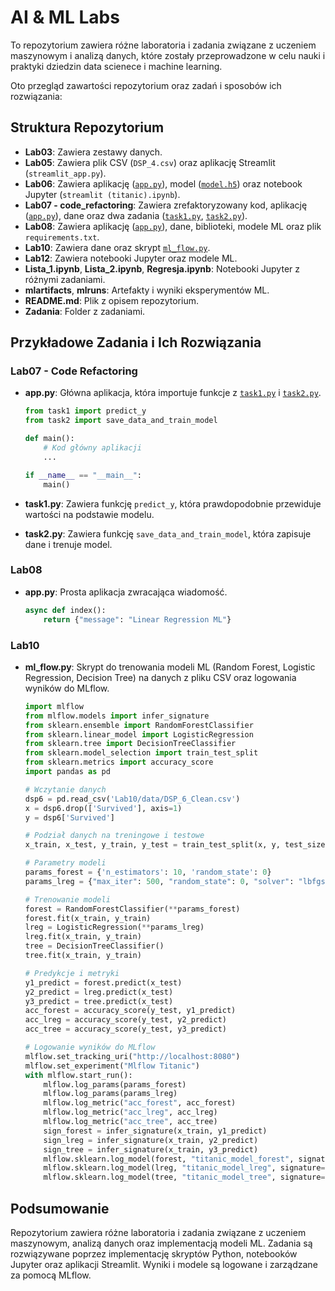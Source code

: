 <!-- https://classroom.github.com/online_ide?assignment_repo_id=12181533&assignment_repo_type=AssignmentRepo -->

# AI & ML Labs

To  repozytorium zawiera różne laboratoria i zadania związane z uczeniem maszynowym i analizą danych, które zostały przeprowadzone w celu nauki i praktyki dziedzin data scienece i machine learning.

Oto przegląd zawartości repozytorium oraz zadań i sposobów ich rozwiązania:

## Struktura Repozytorium

- **Lab03**: Zawiera zestawy danych.
- **Lab05**: Zawiera plik CSV (`DSP_4.csv`) oraz aplikację Streamlit (`streamlit_app.py`).
- **Lab06**: Zawiera aplikację ([`app.py`](Lab07%20-%20code_refactoring/app.py)), model ([`model.h5`](Lab08/libs/model.py)) oraz notebook Jupyter (`streamlit (titanic).ipynb`).
- **Lab07 - code_refactoring**: Zawiera zrefaktoryzowany kod, aplikację ([`app.py`](Lab07%20-%20code_refactoring/app.py)), dane oraz dwa zadania ([`task1.py`](Lab07%20-%20code_refactoring/task1.py), [`task2.py`](Lab07%20-%20code_refactoring/task2.py)).
- **Lab08**: Zawiera aplikację ([`app.py`](Lab07%20-%20code_refactoring/app.py)), dane, biblioteki, modele ML oraz plik `requirements.txt`.
- **Lab10**: Zawiera dane oraz skrypt [`ml_flow.py`](Lab10/ml_flow.py).
- **Lab12**: Zawiera notebooki Jupyter oraz modele ML.
- **Lista_1.ipynb**, **Lista_2.ipynb**, **Regresja.ipynb**: Notebooki Jupyter z różnymi zadaniami.
- **mlartifacts**, **mlruns**: Artefakty i wyniki eksperymentów ML.
- **README.md**: Plik z opisem repozytorium.
- **Zadania**: Folder z zadaniami.

## Przykładowe Zadania i Ich Rozwiązania

### Lab07 - Code Refactoring

- **app.py**: Główna aplikacja, która importuje funkcje z [`task1.py`](Lab07%20-%20code_refactoring/task1.py) i [`task2.py`](Lab07%20-%20code_refactoring/task2.py).

  ```py
  from task1 import predict_y
  from task2 import save_data_and_train_model

  def main():
      # Kod główny aplikacji
      ...

  if __name__ == "__main__":
      main()
  ```

- **task1.py**: Zawiera funkcję `predict_y`, która prawdopodobnie przewiduje wartości na podstawie modelu.
- **task2.py**: Zawiera funkcję `save_data_and_train_model`, która zapisuje dane i trenuje model.

### Lab08

- **app.py**: Prosta aplikacja zwracająca wiadomość.
  
  ```py
  async def index():
      return {"message": "Linear Regression ML"}
  ```

### Lab10

- **ml_flow.py**: Skrypt do trenowania modeli ML (Random Forest, Logistic Regression, Decision Tree) na danych z pliku CSV oraz logowania wyników do MLflow.

  ```py
  import mlflow
  from mlflow.models import infer_signature
  from sklearn.ensemble import RandomForestClassifier
  from sklearn.linear_model import LogisticRegression
  from sklearn.tree import DecisionTreeClassifier
  from sklearn.model_selection import train_test_split
  from sklearn.metrics import accuracy_score
  import pandas as pd

  # Wczytanie danych
  dsp6 = pd.read_csv('Lab10/data/DSP_6_Clean.csv')
  x = dsp6.drop(['Survived'], axis=1)
  y = dsp6['Survived']

  # Podział danych na treningowe i testowe
  x_train, x_test, y_train, y_test = train_test_split(x, y, test_size=0.10, random_state=101)

  # Parametry modeli
  params_forest = {'n_estimators': 10, 'random_state': 0}
  params_lreg = {"max_iter": 500, "random_state": 0, "solver": "lbfgs"}

  # Trenowanie modeli
  forest = RandomForestClassifier(**params_forest)
  forest.fit(x_train, y_train)
  lreg = LogisticRegression(**params_lreg)
  lreg.fit(x_train, y_train)
  tree = DecisionTreeClassifier()
  tree.fit(x_train, y_train)

  # Predykcje i metryki
  y1_predict = forest.predict(x_test)
  y2_predict = lreg.predict(x_test)
  y3_predict = tree.predict(x_test)
  acc_forest = accuracy_score(y_test, y1_predict)
  acc_lreg = accuracy_score(y_test, y2_predict)
  acc_tree = accuracy_score(y_test, y3_predict)

  # Logowanie wyników do MLflow
  mlflow.set_tracking_uri("http://localhost:8080")
  mlflow.set_experiment("Mlflow Titanic")
  with mlflow.start_run():
      mlflow.log_params(params_forest)
      mlflow.log_params(params_lreg)
      mlflow.log_metric("acc_forest", acc_forest)
      mlflow.log_metric("acc_lreg", acc_lreg)
      mlflow.log_metric("acc_tree", acc_tree)
      sign_forest = infer_signature(x_train, y1_predict)
      sign_lreg = infer_signature(x_train, y2_predict)
      sign_tree = infer_signature(x_train, y3_predict)
      mlflow.sklearn.log_model(forest, "titanic_model_forest", signature=sign_forest)
      mlflow.sklearn.log_model(lreg, "titanic_model_lreg", signature=sign_lreg)
      mlflow.sklearn.log_model(tree, "titanic_model_tree", signature=sign_tree)
  ```

## Podsumowanie

Repozytorium zawiera różne laboratoria i zadania związane z uczeniem maszynowym, analizą danych oraz implementacją modeli ML. Zadania są rozwiązywane poprzez implementację skryptów Python, notebooków Jupyter oraz aplikacji Streamlit. Wyniki i modele są logowane i zarządzane za pomocą MLflow.
